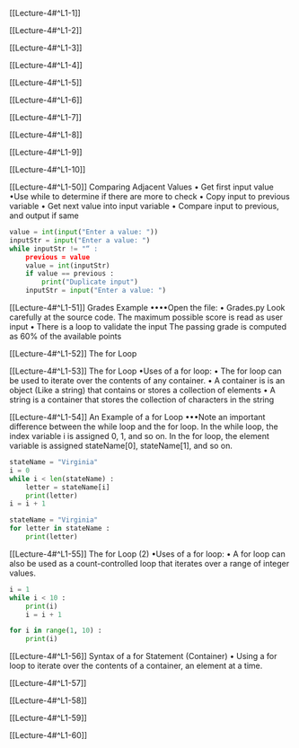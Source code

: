 [[Lecture-4#^L1-1]]

[[Lecture-4#^L1-2]]

[[Lecture-4#^L1-3]]

[[Lecture-4#^L1-4]]

[[Lecture-4#^L1-5]]

[[Lecture-4#^L1-6]]

[[Lecture-4#^L1-7]]

[[Lecture-4#^L1-8]]

[[Lecture-4#^L1-9]]

[[Lecture-4#^L1-10]]

[[Lecture-4#^L1-50]]
Comparing Adjacent Values
• Get first input value
•Use while to determine if there are more to check
• Copy input to previous variable
• Get next value into input variable
• Compare input to previous, and output if same
```Python
value = int(input("Enter a value: "))
inputStr = input("Enter a value: ")
while inputStr != "“ :
	previous = value
	value = int(inputStr)
	if value == previous :
		print("Duplicate input")
	inputStr = input("Enter a value: ")
```

[[Lecture-4#^L1-51]]
Grades Example
••••Open the file:
• Grades.py
Look carefully at the source code.
The maximum possible score is read as user input
• There is a loop to validate the input
The passing grade is computed as 60% of the available points

[[Lecture-4#^L1-52]]
The for Loop

[[Lecture-4#^L1-53]]
The for Loop
•Uses of a for loop:
• The for loop can be used to iterate over the contents of any
container.
• A container is is an object (Like a string) that contains or stores a
collection of elements
• A string is a container that stores the collection of characters in the
string

[[Lecture-4#^L1-54]]
An Example of a for Loop
•••Note an important difference between the while loop and the for loop.
In the while loop, the index variable i is assigned 0, 1, and so on.
In the for loop, the element variable is assigned stateName[0],
stateName[1], and so on.
```Python
stateName = "Virginia"
i = 0
while i < len(stateName) :
	letter = stateName[i]
	print(letter)
i = i + 1
```

```Python
stateName = "Virginia"
for letter in stateName :
	print(letter)
```

[[Lecture-4#^L1-55]]
The for Loop (2)
•Uses of a for loop:
• A for loop can also be used as a count-controlled loop that iterates
over a range of integer values.

```Python
i = 1
while i < 10 :
	print(i)
	i = i + 1
```

```Python
for i in range(1, 10) :
	print(i)
```

[[Lecture-4#^L1-56]]
Syntax of a for Statement (Container)
• Using a for loop to iterate over the contents of a container, an element
at a time.


[[Lecture-4#^L1-57]]

[[Lecture-4#^L1-58]]

[[Lecture-4#^L1-59]]

[[Lecture-4#^L1-60]]